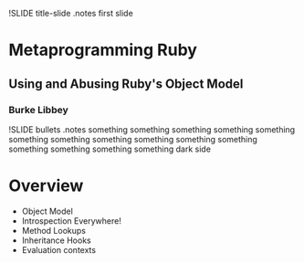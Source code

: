 !SLIDE title-slide
.notes first slide

# Metaprogramming Ruby #
## Using and Abusing Ruby's Object Model ##
### Burke Libbey ###

!SLIDE bullets
.notes something something something something something something something something something something something something something something something dark side

# Overview #

* Object Model 
* Introspection Everywhere!
* Method Lookups
* Inheritance Hooks
* Evaluation contexts

